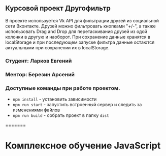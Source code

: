 
## Курсовой проект Другофильтр
В проекте используется Vk API для фильтрации друзей из социальной сети Вконтакте.
Друзей можно фильтровать кнопками "+/-", а также использовать Drag and Drop для перетаскивания друзей из одой колонки в другую и наоборот.
При сохранение данные хранятся в localStorage и при последующем запуске фильтра данные остаются актуальными при сохранении их в localStorage.

### Студент: Ларков Евгений
### Ментор: Березин Арсений

### Доступные команды при работе проектом.

* `npm install` - установить зависимости
* `npm run start` - запустить встроенный сервер и следить за изменениями файлов
* `npm run build` - собрать проект в папку `dist`

=======
# Комплексное обучение JavaScript

